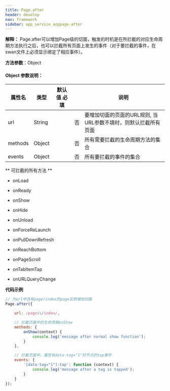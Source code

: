 ```yaml
---
title: Page.after
header: develop
nav: framework
sidebar: app_service_aoppage-after
---
```

 

**解释：** Page.after可以增加Page级的切面，触发的时机是在所拦截的对应生命周期方法执行之后，也可以拦截所有页面上发生的事件（对于要拦截的事件，在swan文件上必须显示绑定了相应事件）。

**方法参数**：Object

#### **Object 参数说明**：

|属性名 |类型  |默认值 必填 | |说明|
|---- | ---- | ---- | ----|----|
|url |String |  | 否 |要增加切面的页面的URL规则, 当URL参数不填时，则默认拦截所有页面 |
|methods | Object |  | 否 |所有需要拦截的生命周期方法的集合 |
|events | Object |  | 否 |所有要拦截的事件的集合 |

** 可拦截的所有方法 **

* onLoad

* onReady

* onShow

* onHide

* onUnload

* onForceReLaunch

* onPullDownRefresh

* onReachBottom

* onPageScroll

* onTabItemTap

* onURLQueryChange

**代码示例**

```js
// 为url中含有page/index的page实例增加切面
Page.after({

    url: /pages\/index/,

    // 拦截页面中的生命周期onShow
    methods: {
        onShow(context) {
            console.log('message after normal show function');
        }
    },

    // 拦截页面中，属性有data-tag="1"的节点的tap事件
    events: {
        '[data-tag="1"]:tap': function (context) {
            console.log('message after a tag is tapped');
        }
    }
});
```